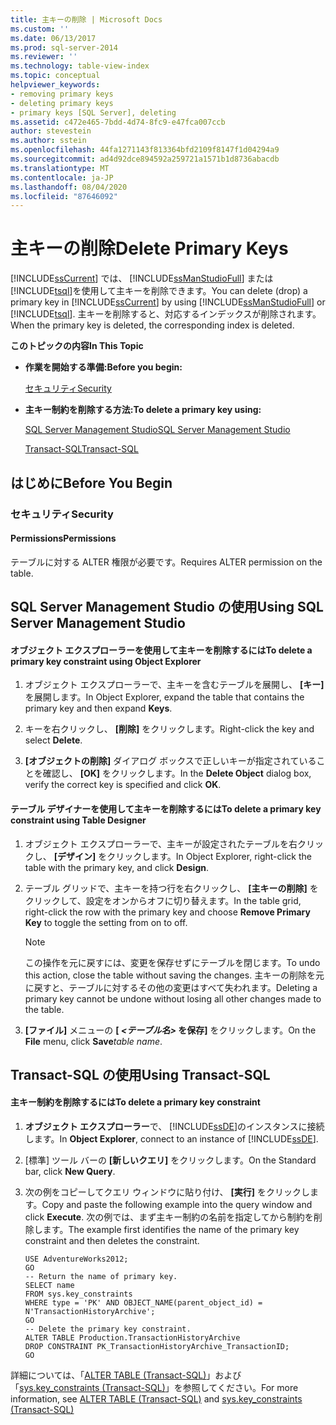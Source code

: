 ```yaml
---
title: 主キーの削除 | Microsoft Docs
ms.custom: ''
ms.date: 06/13/2017
ms.prod: sql-server-2014
ms.reviewer: ''
ms.technology: table-view-index
ms.topic: conceptual
helpviewer_keywords:
- removing primary keys
- deleting primary keys
- primary keys [SQL Server], deleting
ms.assetid: c472e465-7bdd-4d74-8fc9-e47fca007ccb
author: stevestein
ms.author: sstein
ms.openlocfilehash: 44fa1271143f813364bfd2109f8147f1d04294a9
ms.sourcegitcommit: ad4d92dce894592a259721a1571b1d8736abacdb
ms.translationtype: MT
ms.contentlocale: ja-JP
ms.lasthandoff: 08/04/2020
ms.locfileid: "87646092"
---
```

# <a name="delete-primary-keys"></a><span data-ttu-id="1f152-102">主キーの削除</span><span class="sxs-lookup"><span data-stu-id="1f152-102">Delete Primary Keys</span></span>
  <span data-ttu-id="1f152-103">[!INCLUDE[ssCurrent](../../includes/sscurrent-md.md)] では、 [!INCLUDE[ssManStudioFull](../../includes/ssmanstudiofull-md.md)] または [!INCLUDE[tsql](../../includes/tsql-md.md)]を使用して主キーを削除できます。</span><span class="sxs-lookup"><span data-stu-id="1f152-103">You can delete (drop) a primary key in [!INCLUDE[ssCurrent](../../includes/sscurrent-md.md)] by using [!INCLUDE[ssManStudioFull](../../includes/ssmanstudiofull-md.md)] or [!INCLUDE[tsql](../../includes/tsql-md.md)].</span></span> <span data-ttu-id="1f152-104">主キーを削除すると、対応するインデックスが削除されます。</span><span class="sxs-lookup"><span data-stu-id="1f152-104">When the primary key is deleted, the corresponding index is deleted.</span></span>  
  
 <span data-ttu-id="1f152-105">**このトピックの内容**</span><span class="sxs-lookup"><span data-stu-id="1f152-105">**In This Topic**</span></span>  
  
-   <span data-ttu-id="1f152-106">**作業を開始する準備:**</span><span class="sxs-lookup"><span data-stu-id="1f152-106">**Before you begin:**</span></span>  
  
     [<span data-ttu-id="1f152-107">セキュリティ</span><span class="sxs-lookup"><span data-stu-id="1f152-107">Security</span></span>](#Security)  
  
-   <span data-ttu-id="1f152-108">**主キー制約を削除する方法:**</span><span class="sxs-lookup"><span data-stu-id="1f152-108">**To delete a primary key using:**</span></span>  
  
     [<span data-ttu-id="1f152-109">SQL Server Management Studio</span><span class="sxs-lookup"><span data-stu-id="1f152-109">SQL Server Management Studio</span></span>](#SSMSProcedure)  
  
     [<span data-ttu-id="1f152-110">Transact-SQL</span><span class="sxs-lookup"><span data-stu-id="1f152-110">Transact-SQL</span></span>](#TsqlProcedure)  
  
##  <a name="before-you-begin"></a><a name="BeforeYouBegin"></a> <span data-ttu-id="1f152-111">はじめに</span><span class="sxs-lookup"><span data-stu-id="1f152-111">Before You Begin</span></span>  
  
###  <a name="security"></a><a name="Security"></a> <span data-ttu-id="1f152-112">セキュリティ</span><span class="sxs-lookup"><span data-stu-id="1f152-112">Security</span></span>  
  
####  <a name="permissions"></a><a name="Permissions"></a> <span data-ttu-id="1f152-113">Permissions</span><span class="sxs-lookup"><span data-stu-id="1f152-113">Permissions</span></span>  
 <span data-ttu-id="1f152-114">テーブルに対する ALTER 権限が必要です。</span><span class="sxs-lookup"><span data-stu-id="1f152-114">Requires ALTER permission on the table.</span></span>  
  
##  <a name="using-sql-server-management-studio"></a><a name="SSMSProcedure"></a> <span data-ttu-id="1f152-115">SQL Server Management Studio の使用</span><span class="sxs-lookup"><span data-stu-id="1f152-115">Using SQL Server Management Studio</span></span>  
  
#### <a name="to-delete-a-primary-key-constraint-using-object-explorer"></a><span data-ttu-id="1f152-116">オブジェクト エクスプローラーを使用して主キーを削除するには</span><span class="sxs-lookup"><span data-stu-id="1f152-116">To delete a primary key constraint using Object Explorer</span></span>  
  
1.  <span data-ttu-id="1f152-117">オブジェクト エクスプローラーで、主キーを含むテーブルを展開し、 **[キー]** を展開します。</span><span class="sxs-lookup"><span data-stu-id="1f152-117">In Object Explorer, expand the table that contains the primary key and then expand **Keys**.</span></span>  
  
2.  <span data-ttu-id="1f152-118">キーを右クリックし、 **[削除]** をクリックします。</span><span class="sxs-lookup"><span data-stu-id="1f152-118">Right-click the key and select **Delete**.</span></span>  
  
3.  <span data-ttu-id="1f152-119">**[オブジェクトの削除]** ダイアログ ボックスで正しいキーが指定されていることを確認し、 **[OK]** をクリックします。</span><span class="sxs-lookup"><span data-stu-id="1f152-119">In the **Delete Object** dialog box, verify the correct key is specified and click **OK**.</span></span>  
  
#### <a name="to-delete-a-primary-key-constraint-using-table-designer"></a><span data-ttu-id="1f152-120">テーブル デザイナーを使用して主キーを削除するには</span><span class="sxs-lookup"><span data-stu-id="1f152-120">To delete a primary key constraint using Table Designer</span></span>  
  
1.  <span data-ttu-id="1f152-121">オブジェクト エクスプローラーで、主キーが設定されたテーブルを右クリックし、 **[デザイン]** をクリックします。</span><span class="sxs-lookup"><span data-stu-id="1f152-121">In Object Explorer, right-click the table with the primary key, and click **Design**.</span></span>  
  
2.  <span data-ttu-id="1f152-122">テーブル グリッドで、主キーを持つ行を右クリックし、 **[主キーの削除]** をクリックして、設定をオンからオフに切り替えます。</span><span class="sxs-lookup"><span data-stu-id="1f152-122">In the table grid, right-click the row with the primary key and choose **Remove Primary Key** to toggle the setting from on to off.</span></span>  
  
    > [!NOTE]  
    >  <span data-ttu-id="1f152-123">この操作を元に戻すには、変更を保存せずにテーブルを閉じます。</span><span class="sxs-lookup"><span data-stu-id="1f152-123">To undo this action, close the table without saving the changes.</span></span> <span data-ttu-id="1f152-124">主キーの削除を元に戻すと、テーブルに対するその他の変更はすべて失われます。</span><span class="sxs-lookup"><span data-stu-id="1f152-124">Deleting a primary key cannot be undone without losing all other changes made to the table.</span></span>  
  
3.  <span data-ttu-id="1f152-125">**[ファイル]** メニューの **[ _<テーブル名>_ を保存]** をクリックします。</span><span class="sxs-lookup"><span data-stu-id="1f152-125">On the **File** menu, click **Save**_table name_.</span></span>  
  
##  <a name="using-transact-sql"></a><a name="TsqlProcedure"></a> <span data-ttu-id="1f152-126">Transact-SQL の使用</span><span class="sxs-lookup"><span data-stu-id="1f152-126">Using Transact-SQL</span></span>  
  
#### <a name="to-delete-a-primary-key-constraint"></a><span data-ttu-id="1f152-127">主キー制約を削除するには</span><span class="sxs-lookup"><span data-stu-id="1f152-127">To delete a primary key constraint</span></span>  
  
1.  <span data-ttu-id="1f152-128">**オブジェクト エクスプローラー**で、 [!INCLUDE[ssDE](../../includes/ssde-md.md)]のインスタンスに接続します。</span><span class="sxs-lookup"><span data-stu-id="1f152-128">In **Object Explorer**, connect to an instance of [!INCLUDE[ssDE](../../includes/ssde-md.md)].</span></span>  
  
2.  <span data-ttu-id="1f152-129">[標準] ツール バーの **[新しいクエリ]** をクリックします。</span><span class="sxs-lookup"><span data-stu-id="1f152-129">On the Standard bar, click **New Query**.</span></span>  
  
3.  <span data-ttu-id="1f152-130">次の例をコピーしてクエリ ウィンドウに貼り付け、 **[実行]** をクリックします。</span><span class="sxs-lookup"><span data-stu-id="1f152-130">Copy and paste the following example into the query window and click **Execute**.</span></span> <span data-ttu-id="1f152-131">次の例では、まず主キー制約の名前を指定してから制約を削除します。</span><span class="sxs-lookup"><span data-stu-id="1f152-131">The example first identifies the name of the primary key constraint and then deletes the constraint.</span></span>  
  
    ```  
    USE AdventureWorks2012;  
    GO  
    -- Return the name of primary key.  
    SELECT name  
    FROM sys.key_constraints  
    WHERE type = 'PK' AND OBJECT_NAME(parent_object_id) = N'TransactionHistoryArchive';  
    GO  
    -- Delete the primary key constraint.  
    ALTER TABLE Production.TransactionHistoryArchive  
    DROP CONSTRAINT PK_TransactionHistoryArchive_TransactionID;   
    GO  
    ```  
  
 <span data-ttu-id="1f152-132">詳細については、「[ALTER TABLE &#40;Transact-SQL&#41;](/sql/t-sql/statements/alter-table-transact-sql)」および「[sys.key_constraints &#40;Transact-SQL&#41;](/sql/relational-databases/system-catalog-views/sys-key-constraints-transact-sql)」を参照してください。</span><span class="sxs-lookup"><span data-stu-id="1f152-132">For more information, see [ALTER TABLE &#40;Transact-SQL&#41;](/sql/t-sql/statements/alter-table-transact-sql) and [sys.key_constraints &#40;Transact-SQL&#41;](/sql/relational-databases/system-catalog-views/sys-key-constraints-transact-sql)</span></span>  
  
###  <a name="TsqlExample"></a>  
